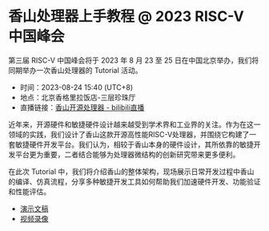 # 香山处理器上手教程 @ 2023 RISC-V 中国峰会

第三届 RISC-V 中国峰会将于 2023 年 8 月 23 至 25 日在中国北京举办，我们将同期举办一次香山处理器的 Tutorial 活动。

* 时间：2023-08-24 15:40 (UTC+8)
* 地点：北京香格里拉饭店-三层珍珠厅
* 直播链接：[香山开源处理器 - bilibili直播](https://live.bilibili.com/30679728)

近年来，开源硬件和敏捷硬件设计越来越受到学术界和工业界的关注。作为在这一领域的实践，我们设计了香山这款开源高性能RISC-V处理器，并围绕它构建了一套敏捷硬件开发平台。我们认为，相较于香山本身的硬件设计，其所依靠的敏捷开发平台更为重要，二者结合能够为处理器微结构的创新研究带来更多便利。

在此次 Tutorial 中，我们将介绍香山的整体架构，现场展示日常开发过程中香山的编译、仿真流程，分享多种敏捷开发工具如何帮助我们加速硬件开发、功能验证和性能评估。

* [演示文稿](#)
* [视频录像](#)

